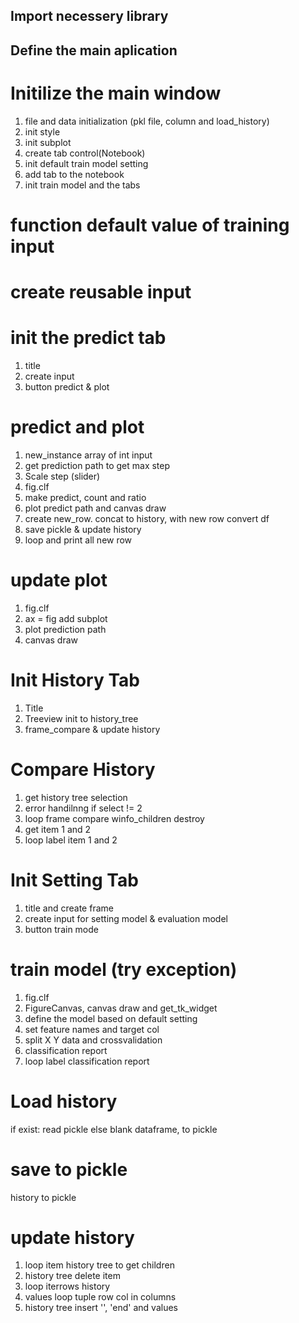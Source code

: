 ## Import necessery library
## Define the main aplication

# Initilize the main window
1. file and data initialization (pkl file, column and load_history)
2. init style
3. init subplot
4. create tab control(Notebook)
5. init default train model setting
6. add tab to the notebook
7. init train model and the tabs

# function default value of training input

# create reusable input
# init the predict tab
1. title
2. create input
3. button predict & plot

# predict and plot
1. new_instance array of int input
2. get prediction path to get max step
3. Scale step (slider)
4. fig.clf
5. make predict, count and ratio
6. plot predict path and canvas draw
7. create new_row. concat to history, with new row convert df
8. save pickle & update history
9. loop and print all new row

# update plot
1. fig.clf
2. ax = fig add subplot
3. plot prediction path
4. canvas draw

# Init History Tab
1. Title
2. Treeview init to history_tree
3. frame_compare & update history

# Compare History
1. get history tree selection
2. error handilnng if select != 2
3. loop frame compare winfo_children destroy
4. get item 1 and 2 
5. loop label item 1 and 2

# Init Setting Tab
1. title and create frame
2. create input for setting model & evaluation model
3. button train mode

# train model (try exception)
1. fig.clf
2. FigureCanvas, canvas draw and get_tk_widget
3. define the model based on default setting
4. set feature names and target col
5. split X Y data and crossvalidation
6. classification report
7. loop label classification report

# Load history
if exist: read pickle
else blank dataframe, to pickle

# save to pickle 
history to pickle

# update history
1. loop item history tree to get children
2. history tree delete item
3. loop iterrows history
4. values loop tuple row col in columns
5. history tree insert '', 'end' and values